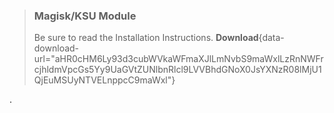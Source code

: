 > ### Magisk/KSU Module
> Be sure to read the Installation Instructions.
> **Download**{data-download-url="aHR0cHM6Ly93d3cubWVkaWFmaXJlLmNvbS9maWxlLzRnNWFrcjhldmVpcGs5Yy9UaGVtZUNlbnRlcl9LVVBhdGNoX0JsYXNzR08lMjU1QjEuMSUyNTVELnppcC9maWxl"}

.

